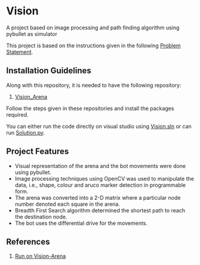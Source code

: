 # Vision
A project based on image processing and path finding algorithm using pybullet as simulator

This project is based on the instructions given in the following [Problem Statement](https://drive.google.com/file/d/1gC5mwmm_vMUPtPOinPhZ4rZZTMcA5sih/view?usp=sharing).

## Installation Guidelines
Along with this repository, it is needed to have the following repository:
1. [Vision_Arena](https://github.com/Robotics-Club-IIT-BHU/Vision-2.0-2020-Arena)

Follow the steps given in these repositories and install the packages required.

You can either run the code directly on visual studio using [Vision.sln](https://github.com/milind-prajapat/Vision/blob/main/Vision.sln) or can run [Solution.py](https://github.com/milind-prajapat/Vision/blob/main/Solution.py).

## Project Features
* Visual representation of the arena and the bot movements were done using pybullet.
* Image processing techniques using OpenCV was used to manipulate the data, i.e., shape, colour and aruco marker detection in programmable form.
* The arena was converted into a 2-D matrix where a particular node number denoted each square in the arena.
* Breadth First Search algorithm determined the shortest path to reach the destination node.
* The bot uses the differential drive for the movements.

## References
1. [Run on Vision-Arena](https://drive.google.com/file/d/16UYtqpRY0y2ey_q_UJsuPqzUj9xVu7Z1/view?usp=sharing)
